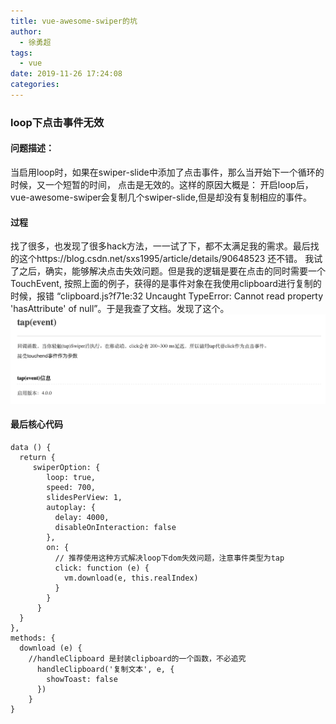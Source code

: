 ```yaml
---
title: vue-awesome-swiper的坑
author:
  - 徐勇超
tags:
  - vue
date: 2019-11-26 17:24:08
categories:
---
```


### loop下点击事件无效
#### 问题描述： 
  当启用loop时，如果在swiper-slide中添加了点击事件，那么当开始下一个循环的时候，又一个短暂的时间， 点击是无效的。这样的原因大概是： 开启loop后，vue-awesome-swiper会复制几个swiper-slide,但是却没有复制相应的事件。
#### 过程
  找了很多，也发现了很多hack方法，一一试了下，都不太满足我的需求。最后找的这个https://blog.csdn.net/sxs1995/article/details/90648523 还不错。
我试了之后，确实，能够解决点击失效问题。但是我的逻辑是要在点击的同时需要一个TouchEvent, 按照上面的例子，获得的是事件对象在我使用clipboard进行复制的时候，报错 “clipboard.js?f71e:32 Uncaught TypeError: Cannot read property 'hasAttribute' of null”。于是我查了文档。发现了这个。
![[lifecycle](https://www.swiper.com.cn/api/event/226.html)](vue-awesome-swiper的坑/QQ20191126-173814@2x.png)

<!-- more -->

#### 最后核心代码
```
data () {
  return {
     swiperOption: {
        loop: true,
        speed: 700,
        slidesPerView: 1,
        autoplay: {
          delay: 4000,
          disableOnInteraction: false
        },
        on: {
          // 推荐使用这种方式解决loop下dom失效问题，注意事件类型为tap
          click: function (e) {
            vm.download(e, this.realIndex)
          }
        }
      }
  }
},
methods: {
  download (e) {
    //handleClipboard 是封装clipboard的一个函数，不必追究
      handleClipboard('复制文本', e, {
        showToast: false
      })
    }
}
```